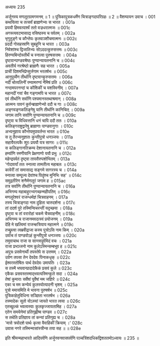 अध्यायः 235

अर्जुनस्य मणलूरग्रामगमनम् ॥ 1 ॥ पुत्रिकापुत्रकधर्मेण चित्राङ्गदापरिग्रहः ॥ 2 ॥
वैशम्पायन उवाच ।	001  
कथयित्वा च तत्सर्वं ब्राह्मणेभ्यः स भारत ।	001a  
प्रययौ हिमवत्पार्श्वं ततो वज्रधरात्मजः ॥	001c  
अगस्त्यवटमासाद्य वसिष्ठस्य च पर्वतम् ।	002a  
भृगुतुङ्गे च कौन्तेयः कृतवाञ्शौचमात्मनः ॥	002c  
प्रददौ गोसहस्राणि सुबहूनि च भारत ।	003a  
निवेशांश्च द्विजातिभ्यः सोऽददत्कुरुसत्तमः ॥	003c  
हिरण्यबिन्दोस्तीर्थे च स्नात्वा पुरुषसत्तमः ।	004a  
दृष्टवान्पाण्डवश्रेष्ठः पुण्यान्यायतनानि च ॥	004c  
अवतीर्य नरश्रेष्ठो ब्राह्मणैः सह भारत ।	005a  
प्राचीं दिशमभिप्रेप्सुर्जगाम भरतर्षभः ॥	005c  
आनुपूर्व्येण तीर्थानि दृष्टवान्कुरुसत्तमः ।	006a  
नदीं चोत्पलिनीं रम्यामरण्यं नैमिषं प्रति ॥	006c  
नन्दामपरनन्दां च कौशिकीं च यशस्विनीम् ।	007a  
महानदीं गयां चैव गङ्गामपि च भारत ॥	007c  
एवं तीर्थानि सर्वाणि पश्यमानस्तथाश्रमान् ।	008a  
आत्मनः पावनं कुर्वन्ब्राह्मणेभ्यो ददौ च गाः ॥	008c  
अङ्गवङ्गकलिङ्गेषु यानि तीर्थानि कानिचित् ।	009a  
जगाम तानि सर्वाणि पुण्यान्यायतनानि च ॥	009c  
दृष्ट्वा च विधिवत्तानि धनं चापि ददौ ततः ।	010a  
कलिङ्गराष्ट्रद्वारेषु ब्राह्मणाः पाण्डवानुगाः ।	010c  
अभ्यनुज्ञाय कौन्तेयमुपावर्तन्त भारत ॥	010e  
स तु तैरभ्यनुज्ञातः कुन्तीपुत्रो धनञ्जयः ।	011a  
सहायैरल्पकैः शूरः प्रययौ यत्र सागरः ॥	011c  
स कलिङ्गानतिक्रम्य देशानायतनानि च ।	012a  
हर्म्याणि रमणीयानि प्रेक्षणाणो ययौ प्रभुः ॥	012c  
महेन्द्रपर्वतं दृष्ट्वा तापसैरुपशोभितम् ।	013a  
\'गोदावर्यां ततः स्नात्वा तामतीत्य महाबलः ॥	013c  
कावेरीं तां समासाद्य सङ्गमे सागरस्य च ।	014a  
स्नात्वा सम्पूज्य देवांश्च पितॄंश्च मुनिभिः सह\' ॥	014c  
समुद्रतीरेण शनैर्मणलूरं जगाम ह ॥	015ac  
तत्र सर्वाणि तीर्थानि पुण्यान्यायतनानि च ।	016a  
अभिगम्य महाबाहुरभ्यगच्छन्महीपतिम् ॥	016c  
मणलूरेश्वरं राजन्धर्मज्ञं चित्रवाहनम् ।	017a  
तस्य चित्राङ्गदा नाम दुहिता चारुदर्शना ॥	017c  
तां ददर्श पुरे तस्मिन्विचरन्तीं यदृच्छया ।	018a  
दृष्ट्वा च तां वरारोहां चकमे चैत्रवाहनीम् ॥	018c  
अभिगम्य च राजानमवदत्स्वं प्रयोजनम् ।	019a  
देहि मे खल्विमां राजन्क्षत्रियाय महात्मने ॥	019c  
तच्छ्रुत्वा त्वब्रवीद्राजा कस्य पुत्रोऽसि नाम किम् ।	020a  
उवाच तं पाण्डवोऽहं कुन्तीपुत्रो धनञ्जयः ॥	020c  
तमुवाचाथ राजा स सान्त्वपूर्वमिदं वचः ।	021a  
राजा प्रभञ्जनो नाम कुलेऽस्मिन्सम्बभूव ह ॥	021c  
अपुत्रः प्रसवेनार्थी तपस्तेपे स उत्तमम् ।	022a  
उग्रेण तपसा तेन देवदेवः पिनाकधृक् ॥	022c  
ईश्वरस्तोषितः पार्थ देवदेवः उमापतिः ।	023a  
स तस्मै भघवान्प्रादादेकैकं प्रसवं कुले ॥	023c  
एकैकः प्रसवस्तस्माद्भवत्यस्मिन्कुले सदा ।	024a  
तेषां कुमाराः सर्वेषां पूर्वेषां मम जज्ञिरे ॥	024c  
एका च मम कन्येयं कुलस्योत्पादनी भृशम् ।	025a  
पुत्रो ममायमिति मे भावना पुरुषर्षभ ॥	025c  
पुत्रिकाहेतुविधिना सञ्ज्ञिता भरतर्षभ ।	026a  
तस्मादेकः सुतो योऽस्यां जायते भारत त्वया ॥	026c  
एतच्छुल्कं भवत्वस्याः कुलकृज्जायतामिह ।	027a  
एतेन समयेनेमां प्रतिगृह्णीष्व पाण्डव ॥	027c  
स तथेति प्रतिज्ञाय तां कन्यां प्रतिगृह्य च ।	028a  
\'मासे त्रयोदशे पार्थः कृत्वा वैवाहिकीं क्रियाम् ।\'	028c  
उवास नगरे तस्मिन्मासांस्त्रीन्स तया सह ॥ ॥	028e  

इति श्रीमन्महाभारते आदिपर्वणि अर्जुनवनवासपर्वणि पञ्चत्रिंशदधिकद्विशततमोऽध्यायः ॥ 235 ॥
